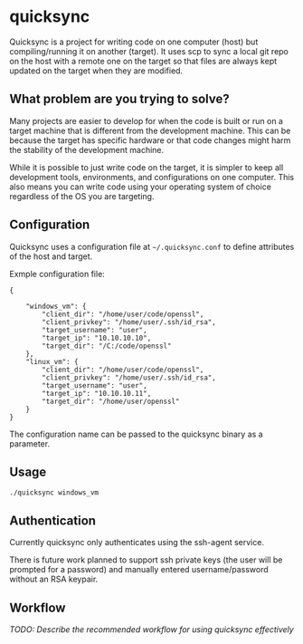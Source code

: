# quicksync

Quicksync is a project for writing code on one computer (host) but compiling/running it on
another (target). It uses scp to sync a local git repo on the host with a remote one on the
target so that files are always kept updated on the target when they are modified.

## What problem are you trying to solve?

Many projects are easier to develop for when the code is built or run on a target machine
that is different from the development machine. This can be because the target has
specific hardware or that code changes might harm the stability of the development
machine.

While it is possible to just write code on the target, it is simpler to keep all development
tools, environments, and configurations on one computer. This also means you can write code
using your operating system of choice regardless of the OS you are targeting.

## Configuration

Quicksync uses a configuration file at `~/.quicksync.conf` to define attributes of the
host and target.

Exmple configuration file:

```{json}
{

    "windows_vm": {
        "client_dir": "/home/user/code/openssl",
        "client_privkey": "/home/user/.ssh/id_rsa",
        "target_username": "user",
        "target_ip": "10.10.10.10",
        "target_dir": "/C:/code/openssl"
    },
    "linux_vm": {
        "client_dir": "/home/user/code/openssl",
        "client_privkey": "/home/user/.ssh/id_rsa",
        "target_username": "user",
        "target_ip": "10.10.10.11",
        "target_dir": "/home/user/openssl"
    }
}
```

The configuration name can be passed to the quicksync binary as a parameter.

## Usage

`./quicksync windows_vm`

## Authentication

Currently quicksync only authenticates using the ssh-agent service.

There is future work planned to support ssh private keys (the user will be prompted
for a password) and manually entered username/password without an RSA keypair.


## Workflow

*TODO: Describe the recommended workflow for using quicksync effectively*
